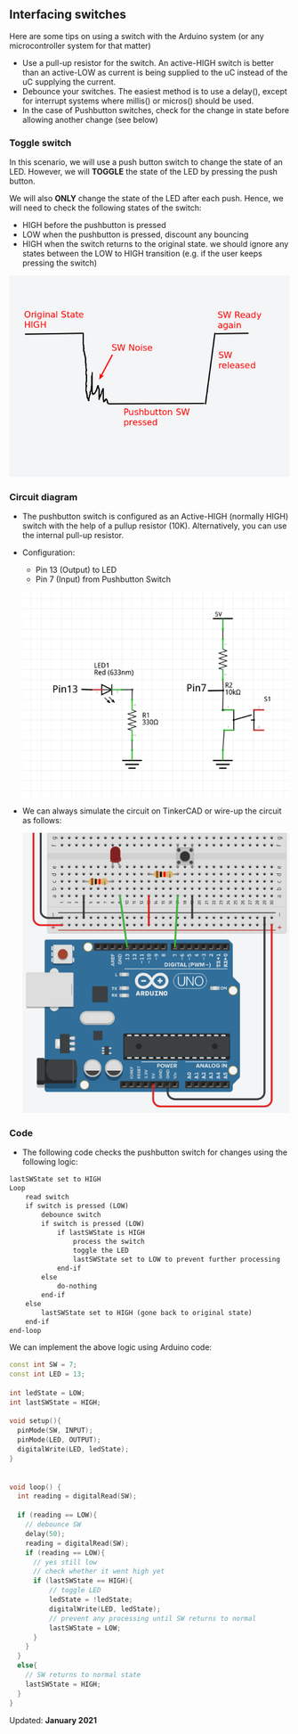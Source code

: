 ## Interfacing switches

Here are some tips on using a switch with the Arduino system (or any microcontroller system for that matter)

- Use a pull-up resistor for the switch.  An active-HIGH switch is better than an active-LOW as current is being supplied to the uC instead of the uC supplying the current.
- Debounce your switches.  The easiest method is to use a delay(), except for interrupt systems where millis() or micros() should be used.
- In the case of Pushbutton switches, check for the change in state before allowing another change (see below)

### Toggle switch

In this scenario, we will use a push button switch to change the state of an LED.  However, we will **TOGGLE** the state of the LED by pressing the push button.

We will also **ONLY** change the state of the LED after each push.  Hence, we will need to check the following states of the switch:

- HIGH before the pushbutton is pressed
- LOW when the pushbutton is pressed, discount any bouncing
- HIGH when the switch returns to the original state.  we should ignore any states between the LOW to HIGH transition (e.g. if the user keeps pressing the switch)

![Pushbutton switch states](images/sw_states.png)

### Circuit diagram

- The pushbutton switch is configured as an Active-HIGH (normally HIGH) switch with the help of a pullup resistor (10K).  Alternatively, you can use the internal pull-up resistor.
- Configuration:

	- Pin 13 (Output) to LED
	- Pin 7 (Input) from Pushbutton Switch

	![Toggle Switch Schematic](images/sw_cct.png)

- We can always simulate the circuit on TinkerCAD or wire-up the circuit as follows:

  ![Toggle Switch Implementation](images/sw_wireup.png)

### Code

- The following code checks the pushbutton switch for changes using the following logic:

```
lastSWState set to HIGH
Loop
	read switch
	if switch is pressed (LOW)
		debounce switch
		if switch is pressed (LOW)
			if lastSWState is HIGH
				process the switch
				toggle the LED
				lastSWState set to LOW to prevent further processing
			end-if
		else
			do-nothing
		end-if
	else
		lastSWState set to HIGH (gone back to original state)
	end-if
end-loop
```

We can implement the above logic using Arduino code:

```C++
const int SW = 7;
const int LED = 13;

int ledState = LOW;
int lastSWState = HIGH;

void setup(){
  pinMode(SW, INPUT);
  pinMode(LED, OUTPUT);
  digitalWrite(LED, ledState);
}


void loop() {
  int reading = digitalRead(SW);

  if (reading == LOW){
    // debounce SW
    delay(50);
    reading = digitalRead(SW);
    if (reading == LOW){
      // yes still low
      // check whether it went high yet
      if (lastSWState == HIGH){
      	  // toggle LED
          ledState = !ledState;
          digitalWrite(LED, ledState);
          // prevent any processing until SW returns to normal
          lastSWState = LOW;
      }
    }
  }
  else{
  	// SW returns to normal state
    lastSWState = HIGH;
  }
}

```

Updated: **January 2021**